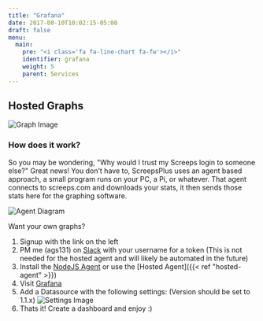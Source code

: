 ```yaml
---
title: "Grafana"
date: 2017-08-10T10:02:15-05:00
draft: false
menu:
  main:
    pre: "<i class='fa fa-line-chart fa-fw'></i>"
    identifier: grafana
    weight: 5
    parent: Services
---
```


## Hosted Graphs

![Graph Image](/images/graphs.png)

### How does it work?
So you may be wondering, "Why would I trust my Screeps login to someone else?" 
Great news! You don't have to, ScreepsPlus uses an agent based approach, 
a small program runs on your PC, a Pi, or whatever. That agent connects to
screeps.com and downloads your stats, it then sends those stats here for the graphing software.

![Agent Diagram](/images/Diagram1.png)


Want your own graphs?  

1. Signup with the link on the left
2. PM me (ags131) on [Slack](https://screeps.slack.com/messages/C2FD5CGJV) with your username for a token (This is not needed for the hosted agent and will likely be automated in the future)
3. Install the [NodeJS Agent](https://github.com/screepsplus/node-agent) or use the [Hosted Agent]({{< ref "hosted-agent" >}})
4. Visit [Grafana](/grafana)
5. Add a Datasource with the following settings: (Version should be set to 1.1.x) ![Settings Image](/images/datasource-settings-graphite.png)
6. Thats it! Create a dashboard and enjoy :)
